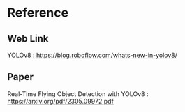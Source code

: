 

# Reference 
## Web Link 
YOLOv8 : https://blog.roboflow.com/whats-new-in-yolov8/

## Paper 
Real-Time Flying Object Detection with YOLOv8 : https://arxiv.org/pdf/2305.09972.pdf
